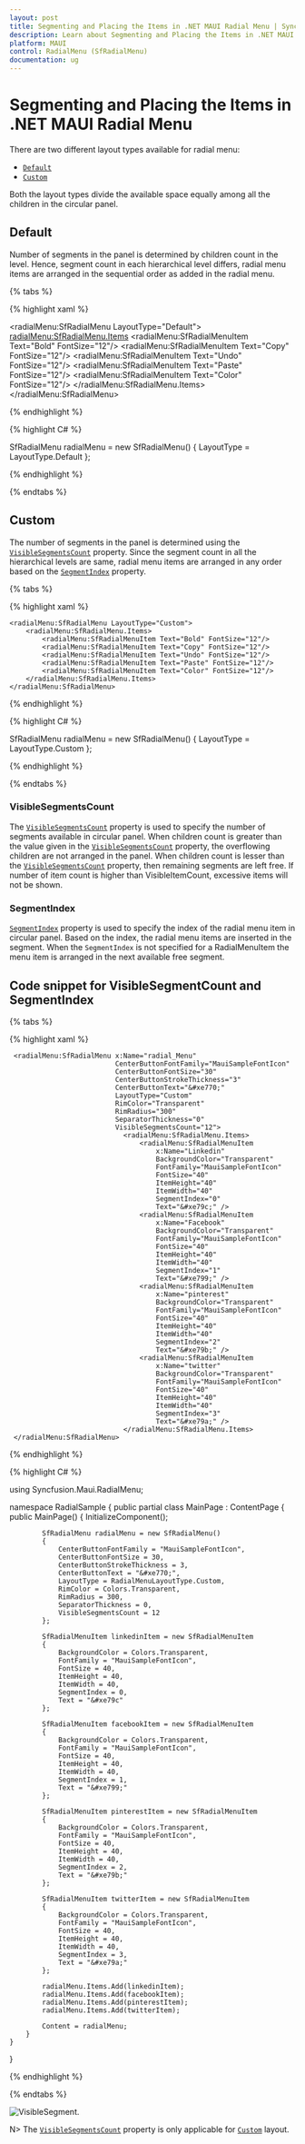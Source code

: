 ```yaml
---
layout: post
title: Segmenting and Placing the Items in .NET MAUI Radial Menu | Syncfusion<sup>®</sup>
description: Learn about Segmenting and Placing the Items in .NET MAUI Radio Menu control, its elements and more.
platform: MAUI
control: RadialMenu (SfRadialMenu)
documentation: ug
---
```


# Segmenting and Placing the Items in .NET MAUI Radial Menu

There are two different layout types available for radial menu:

*  [`Default`](https://help.syncfusion.com/cr/maui/Syncfusion.Maui.RadialMenu.LayoutType.html#Syncfusion_Maui_RadialMenu_LayoutType_Default)
*  [`Custom`](https://help.syncfusion.com/cr/maui/Syncfusion.Maui.RadialMenu.LayoutType.html#Syncfusion_Maui_RadialMenu_LayoutType_Custom)

Both the layout types divide the available space equally among all the children in the circular panel.

## Default

Number of segments in the panel is determined by children count in the level. Hence, segment count in each hierarchical level differs, radial menu items are arranged in the sequential order as added in the radial menu.

{% tabs %}

{% highlight xaml %}

 <radialMenu:SfRadialMenu LayoutType="Default">
        <radialMenu:SfRadialMenu.Items>
            <radialMenu:SfRadialMenuItem Text="Bold" FontSize="12"/>
            <radialMenu:SfRadialMenuItem Text="Copy" FontSize="12"/>
            <radialMenu:SfRadialMenuItem Text="Undo" FontSize="12"/>
            <radialMenu:SfRadialMenuItem Text="Paste" FontSize="12"/>
            <radialMenu:SfRadialMenuItem Text="Color" FontSize="12"/>
        </radialMenu:SfRadialMenu.Items>
</radialMenu:SfRadialMenu>

{% endhighlight %}

{% highlight C# %}

 SfRadialMenu radialMenu = new SfRadialMenu() 
 {
     LayoutType = LayoutType.Default
 };

{% endhighlight %}

{% endtabs %}

## Custom

The number of segments in the panel is determined using the [`VisibleSegmentsCount`](https://help.syncfusion.com/cr/maui/Syncfusion.Maui.RadialMenu.SfRadialMenu.html#Syncfusion_Maui_RadialMenu_SfRadialMenu_VisibleSegmentsCount) property. Since the segment count in all the hierarchical levels are same, radial menu items are arranged in any order based on the [`SegmentIndex`](https://help.syncfusion.com/cr/maui/Syncfusion.Maui.RadialMenu.SfRadialMenuItem.html#Syncfusion_Maui_RadialMenu_SfRadialMenuItem_SegmentIndex) property.

{% tabs %}

{% highlight xaml %}

    <radialMenu:SfRadialMenu LayoutType="Custom">
        <radialMenu:SfRadialMenu.Items>
            <radialMenu:SfRadialMenuItem Text="Bold" FontSize="12"/>
            <radialMenu:SfRadialMenuItem Text="Copy" FontSize="12"/>
            <radialMenu:SfRadialMenuItem Text="Undo" FontSize="12"/>
            <radialMenu:SfRadialMenuItem Text="Paste" FontSize="12"/>
            <radialMenu:SfRadialMenuItem Text="Color" FontSize="12"/>
        </radialMenu:SfRadialMenu.Items>
    </radialMenu:SfRadialMenu>

{% endhighlight %}

{% highlight C# %}

 SfRadialMenu radialMenu = new SfRadialMenu() 
 {
     LayoutType = LayoutType.Custom
 };

{% endhighlight %}

{% endtabs %}

### VisibleSegmentsCount

The [`VisibleSegmentsCount`](https://help.syncfusion.com/cr/maui/Syncfusion.Maui.RadialMenu.SfRadialMenu.html#Syncfusion_Maui_RadialMenu_SfRadialMenu_VisibleSegmentsCount) property is used to specify the number of segments available in circular panel. When children count is greater than the value given in the [`VisibleSegmentsCount`](https://help.syncfusion.com/cr/maui/Syncfusion.Maui.RadialMenu.SfRadialMenu.html#Syncfusion_Maui_RadialMenu_SfRadialMenu_VisibleSegmentsCount) property, the overflowing children are not arranged in the panel. When children count is lesser than the [`VisibleSegmentsCount`](https://help.syncfusion.com/cr/maui/Syncfusion.Maui.RadialMenu.SfRadialMenu.html#Syncfusion_Maui_RadialMenu_SfRadialMenu_VisibleSegmentsCount) property, then remaining segments are left free. If number of item count is higher than VisibleItemCount, excessive items will not be shown.

### SegmentIndex

[`SegmentIndex`](https://help.syncfusion.com/cr/maui/Syncfusion.Maui.RadialMenu.SfRadialMenuItem.html#Syncfusion_Maui_RadialMenu_SfRadialMenuItem_SegmentIndex) property is used to specify the index of the radial menu item in circular panel. Based on the index, the radial menu items are inserted in the segment. When the `SegmentIndex` is not specified for a RadialMenuItem the menu item is arranged in the next available free segment.

## Code snippet for VisibleSegmentCount and SegmentIndex

{% tabs %}

{% highlight xaml %}

     <radialMenu:SfRadialMenu x:Name="radial_Menu"
                              CenterButtonFontFamily="MauiSampleFontIcon"
                              CenterButtonFontSize="30"
                              CenterButtonStrokeThickness="3"
                              CenterButtonText="&#xe770;"
                              LayoutType="Custom"
                              RimColor="Transparent"
                              RimRadius="300"
                              SeparatorThickness="0"
                              VisibleSegmentsCount="12">
                                <radialMenu:SfRadialMenu.Items>
                                    <radialMenu:SfRadialMenuItem
                                        x:Name="Linkedin"
                                        BackgroundColor="Transparent"
                                        FontFamily="MauiSampleFontIcon"
                                        FontSize="40"
                                        ItemHeight="40"
                                        ItemWidth="40"
                                        SegmentIndex="0"
                                        Text="&#xe79c;" />
                                    <radialMenu:SfRadialMenuItem
                                        x:Name="Facebook"
                                        BackgroundColor="Transparent"
                                        FontFamily="MauiSampleFontIcon"
                                        FontSize="40"
                                        ItemHeight="40"
                                        ItemWidth="40"
                                        SegmentIndex="1"
                                        Text="&#xe799;" />
                                    <radialMenu:SfRadialMenuItem
                                        x:Name="pinterest"
                                        BackgroundColor="Transparent"
                                        FontFamily="MauiSampleFontIcon"
                                        FontSize="40"
                                        ItemHeight="40"
                                        ItemWidth="40"
                                        SegmentIndex="2"
                                        Text="&#xe79b;" />
                                    <radialMenu:SfRadialMenuItem
                                        x:Name="twitter"
                                        BackgroundColor="Transparent"
                                        FontFamily="MauiSampleFontIcon"
                                        FontSize="40"
                                        ItemHeight="40"
                                        ItemWidth="40"
                                        SegmentIndex="3"
                                        Text="&#xe79a;" />
                                </radialMenu:SfRadialMenu.Items>
     </radialMenu:SfRadialMenu>

{% endhighlight %}

{% highlight C# %}

using Syncfusion.Maui.RadialMenu;

namespace RadialSample
{
    public partial class MainPage : ContentPage
    {
        public MainPage()
        {
            InitializeComponent();

            SfRadialMenu radialMenu = new SfRadialMenu()
            {
                CenterButtonFontFamily = "MauiSampleFontIcon",
                CenterButtonFontSize = 30,
                CenterButtonStrokeThickness = 3,
                CenterButtonText = "&#xe770;",
                LayoutType = RadialMenuLayoutType.Custom,
                RimColor = Colors.Transparent,
                RimRadius = 300,
                SeparatorThickness = 0,
                VisibleSegmentsCount = 12
            };

            SfRadialMenuItem linkedinItem = new SfRadialMenuItem
            {
                BackgroundColor = Colors.Transparent,
                FontFamily = "MauiSampleFontIcon",
                FontSize = 40,
                ItemHeight = 40,
                ItemWidth = 40,
                SegmentIndex = 0,
                Text = "&#xe79c"
            };

            SfRadialMenuItem facebookItem = new SfRadialMenuItem
            {
                BackgroundColor = Colors.Transparent,
                FontFamily = "MauiSampleFontIcon",
                FontSize = 40,
                ItemHeight = 40,
                ItemWidth = 40,
                SegmentIndex = 1,
                Text = "&#xe799;"
            };

            SfRadialMenuItem pinterestItem = new SfRadialMenuItem
            {
                BackgroundColor = Colors.Transparent,
                FontFamily = "MauiSampleFontIcon",
                FontSize = 40,
                ItemHeight = 40,
                ItemWidth = 40,
                SegmentIndex = 2,
                Text = "&#xe79b;" 
            };

            SfRadialMenuItem twitterItem = new SfRadialMenuItem
            {
                BackgroundColor = Colors.Transparent,
                FontFamily = "MauiSampleFontIcon",
                FontSize = 40,
                ItemHeight = 40,
                ItemWidth = 40,
                SegmentIndex = 3,
                Text = "&#xe79a;"
            };

            radialMenu.Items.Add(linkedinItem);
            radialMenu.Items.Add(facebookItem);
            radialMenu.Items.Add(pinterestItem);
            radialMenu.Items.Add(twitterItem);

            Content = radialMenu;
        }
    }
}

{% endhighlight %}

{% endtabs %}

![VisibleSegment.](images/segmentation/maui-radialmenu-segmentation-segmentIndex.png)

N> The [`VisibleSegmentsCount`](https://help.syncfusion.com/cr/maui/Syncfusion.Maui.RadialMenu.SfRadialMenu.html#Syncfusion_Maui_RadialMenu_SfRadialMenu_VisibleSegmentsCount) property is only applicable for [`Custom`](https://help.syncfusion.com/cr/maui/Syncfusion.Maui.RadialMenu.LayoutType.html#Syncfusion_Maui_RadialMenu_LayoutType_Custom) layout.